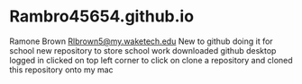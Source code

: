 # Rambro45654.github.io
Ramone Brown Rlbrown5@my.waketech.edu
New to github doing it for school
new repository to store school work
downloaded github desktop logged in clicked on top left corner to click on clone a repository and cloned this repository onto my mac 
